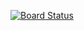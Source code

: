 [![Board Status](https://dev.azure.com/modousalla06/5ad92215-c3d8-4ed7-b254-2bedfe7868f0/e57773dc-1978-46ab-b571-fd1a5c4cae89/_apis/work/boardbadge/8954ec32-4337-483f-b2b0-dd4f5ce02f23)](https://dev.azure.com/modousalla06/5ad92215-c3d8-4ed7-b254-2bedfe7868f0/_boards/board/t/e57773dc-1978-46ab-b571-fd1a5c4cae89/Microsoft.RequirementCategory)